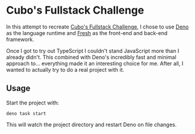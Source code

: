 # Cubo's Fullstack Challenge

In this attempt to recreate [Cubo's Fullstack Challenge](https://github.com/cubonetwork/fullstack-challenge), I chose to use [Deno](https://deno.land) as the language runtime and [Fresh](https://fresh.deno.dev) as the front-end and back-end framework.

Once I got to try out TypeScript I couldn't stand JavaScript more than I already didn't. This combined with Deno's incredibly fast and minimal approach to... everything made it an interesting choice for me. After all, I wanted to actually try to do a real project with it.

## Usage

Start the project with:

```
deno task start
```

This will watch the project directory and restart Deno on file changes.
